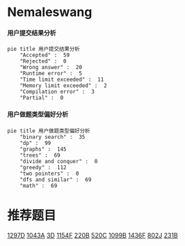 # Nemaleswang

<!-- tabs:start -->



#### **用户提交结果分析**

```mermaid
pie title 用户提交结果分析
    "Accepted" :  59
    "Rejected" :  0
    "Wrong answer" :  20
    "Runtime error" :  5
    "Time limit exceeded" :  11
    "Memory limit exceeded" :  2
    "Compilation error" :  3
    "Partial" :  0
```

#### **用户做题类型偏好分析**

```mermaid
pie title 用户做题类型偏好分析
    "binary search" :  35
    "dp" :  99
    "graphs" :  145
    "trees" :  69
    "divide and conquer" :  0
    "greedy" :  112
    "two pointers" :  0
    "dfs and similar" :  69
    "math" :  69
```



<!-- tabs:end -->
# 推荐题目
[1297D](https://codeforces.com/contest/1297/problem/D)
[1043A](https://codeforces.com/contest/1043/problem/A)
[3D](https://codeforces.com/contest/3/problem/D)
[1154F](https://codeforces.com/contest/1154/problem/F)
[220B](https://codeforces.com/contest/220/problem/B)
[520C](https://codeforces.com/contest/520/problem/C)
[1099B](https://codeforces.com/contest/1099/problem/B)
[1436F](https://codeforces.com/contest/1436/problem/F)
[802J](https://codeforces.com/contest/802/problem/J)
[231B](https://codeforces.com/contest/231/problem/B)
